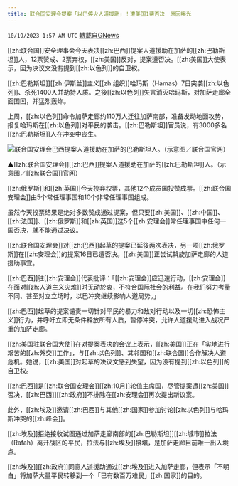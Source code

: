```yaml
---
title: 联合国安理会提案「以巴停火人道援助」！遭美国1票否决　原因曝光
---
```

`10/19/2023 1:57 AM UTC` [轉載自GNews](https://gnews.org/articles/1852646)

[[zh:联合国]]安全理事会今天表决[[zh:巴西]]提案人道援助在加萨的[[zh:巴勒斯坦]]人，12票赞成、2票弃权，[[zh:美国]]反对，提案遭否决。[[zh:美国]]大使表示，因为决议文没有提到[[zh:以色列]]的自卫权。

[[zh:巴勒斯坦]][[zh:伊斯兰]]主义[[zh:组织]]哈玛斯（Hamas）7日突袭[[zh:以色列]]、杀死1400人并劫持人质。之後[[zh:以色列]]矢言消灭哈玛斯，对加萨走廊全面围困，并猛烈轰炸。

上周，[[zh:以色列]]命令加萨走廊约110万人迁往加萨南部，准备发动地面攻势，报复哈玛斯在[[zh:以色列]]对平民的袭击。[[zh:巴勒斯坦]]官员说，有3000多名[[zh:巴勒斯坦]]人在冲突中丧生。

![联合国安理会巴西提案人道援助在加萨的巴勒斯坦人。（示意图／联合国官网）](https://attach.setn.com/newsimages/2023/09/18/4328622-PH.jpg "联合国安理会巴西提案人道援助在加萨的巴勒斯坦人。（示意图／联合国官网）")

▲[[zh:联合国安理会]][[zh:巴西]]提案人道援助在加萨的[[zh:巴勒斯坦]]人。（示意图／[[zh:联合国]]官网）

[[zh:俄罗斯]]和[[zh:英国]]今天投弃权票，其他12个成员国投赞成票。[[zh:联合国安理会]]由5个常任理事国和10个非常任理事国组成。

虽然今天投票结果是绝对多数赞成通过提案，但只要[[zh:美国]]、[[zh:中国]]、[[zh:法国]]、[[zh:俄罗斯]]和[[zh:英国]]这5个[[zh:安理会]]常任理事国中任何一国否决，就不能通过决议。

[[zh:联合国安理会]]对[[zh:巴西]]起草的提案已延後两次表决，另一项[[zh:俄罗斯]]在[[zh:安理会]]的提案16日已遭否决。[[zh:美国]]正尝试斡旋加萨走廊的人道援助事宜。

[[zh:巴西]]驻[[zh:安理会]]代表批评：「[[zh:安理会]]应迅速行动，[[zh:安理会]]在面对[[zh:人道主义灾难]]时无动於衷，不符合国际社会的利益。在我们努力考量不同、甚至对立立场时，以巴冲突继续影响人道局势。」

[[zh:巴西]]起草的提案谴责一切针对平民的暴力和敌对行动以及一切[[zh:恐怖主义]]行为，并呼吁立即无条件释放所有人质，暂停冲突，允许人道援助进入战况严重的加萨走廊。

[[zh:美国驻联合国大使]]在对提案表决的会议上表示，[[zh:美国]]正在「实地进行艰苦的[[zh:外交]]工作」，与[[zh:以色列]]、其邻国和[[zh:联合国]]合作解决人道危机。她说，[[zh:美国]]对起草的决议文感到失望，因为没有提到[[zh:以色列]]的自卫权。

[[zh:巴西]]是[[zh:联合国安理会]][[zh:10月]]轮值主席国，尽管提案遭[[zh:美国]]否决，[[zh:巴西]][[zh:政府]]不排除在[[zh:安理会]]再次提出新议案。

此外，[[zh:埃及]]邀请[[zh:巴西]]与其他[[zh:国家]]参加讨论[[zh:以色列]]与哈玛斯冲突的[[zh:峰会]]。

[[zh:埃及]]拒绝接收试图通过加萨走廊南部的[[zh:巴勒斯坦]][[zh:城市]]拉法（Rafah）离开战区的平民，拉法与[[zh:埃及]]接壤，是加萨走廊目前唯一出入境点。

[[zh:埃及]][[zh:政府]]同意人道援助通过[[zh:埃及]]进入加萨走廊，但表示「不明白」将加萨大量平民转移到一个「已有数百万难民」[[zh:国家]]的目的。
